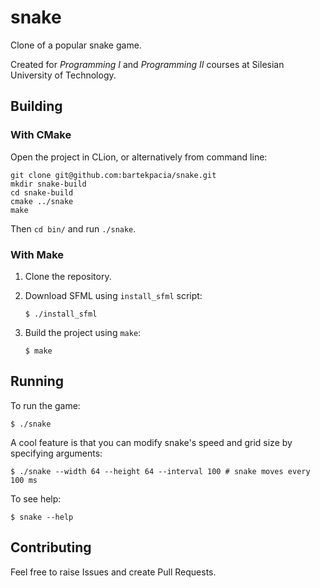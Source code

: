 # snake

Clone of a popular snake game.

Created for _Programming I_ and _Programming II_ courses at Silesian University
of Technology.

## Building

### With CMake

Open the project in CLion, or alternatively from command line:

```console
git clone git@github.com:bartekpacia/snake.git
mkdir snake-build
cd snake-build
cmake ../snake
make
```

Then `cd bin/` and run `./snake`.

### With Make

1. Clone the repository.
2. Download SFML using `install_sfml` script:

    ```console
    $ ./install_sfml
    ```

3. Build the project using `make`:

    ```console
    $ make
    ```

## Running

To run the game:

```console
$ ./snake
```

A cool feature is that you can modify snake's speed and grid size by specifying
arguments:

```console
$ ./snake --width 64 --height 64 --interval 100 # snake moves every 100 ms
```

To see help:

```console
$ snake --help
```

## Contributing

Feel free to raise Issues and create Pull Requests.
